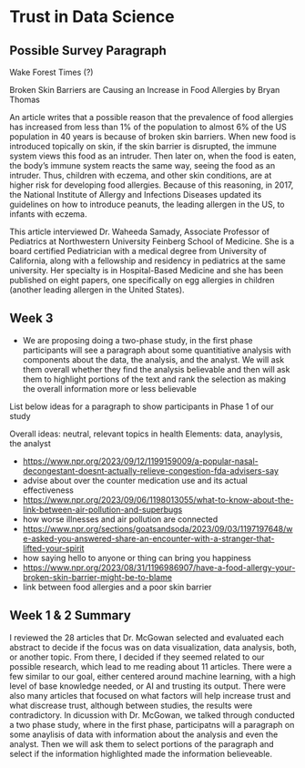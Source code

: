 # Trust in Data Science

## Possible Survey Paragraph
Wake Forest Times (?)

Broken Skin Barriers are Causing an Increase in Food Allergies 
by Bryan Thomas


An article writes that a possible reason that the prevalence of food allergies has increased from less than 1% of the population to almost 6% of the US population in 40 years is because of broken skin barriers. When new food is introduced topically on skin, if the skin barrier is disrupted, the immune system views this food as an intruder. Then later on, when the food is eaten, the body’s immune system reacts the same way, seeing the food as an intruder. Thus, children with eczema, and other skin conditions, are at higher risk for developing food allergies. Because of this reasoning, in 2017, the National Institute of Allergy and Infections Diseases updated its guidelines on how to introduce peanuts, the leading allergen in the US, to infants with eczema. 

This article interviewed Dr. Waheeda Samady, Associate Professor of Pediatrics at Northwestern University Feinberg School of Medicine. She is a board certified Pediatrician with a medical degree from University of California, along with a fellowship and residency in pediatrics at the same university. Her specialty is in Hospital-Based Medicine and she has been published on eight papers, one specifically on egg allergies in children (another leading allergen in the United States).

## Week 3 

* We are proposing doing a two-phase study, in the first phase participants will see a paragraph about some quantitiative analysis with components about the data, the analysis, and the analyst. We will ask them overall whether they find the analysis believable and then will ask them to highlight portions of the text and rank the selection as making the overall information more or less believable
  
List below ideas for a paragraph to show participants in Phase 1 of our study

Overall ideas: neutral, relevant topics in health 
Elements: data, anaylysis, the analyst

- https://www.npr.org/2023/09/12/1199159009/a-popular-nasal-decongestant-doesnt-actually-relieve-congestion-fda-advisers-say
- advise about over the counter medication use and its actual effectiveness
- https://www.npr.org/2023/09/06/1198013055/what-to-know-about-the-link-between-air-pollution-and-superbugs
- how worse illnesses and air pollution are connected
- https://www.npr.org/sections/goatsandsoda/2023/09/03/1197197648/we-asked-you-answered-share-an-encounter-with-a-stranger-that-lifted-your-spirit
- how saying hello to anyone or thing can bring you happiness
- https://www.npr.org/2023/08/31/1196986907/have-a-food-allergy-your-broken-skin-barrier-might-be-to-blame
- link between food allergies and a poor skin barrier


## Week 1 & 2 Summary

I reviewed the 28 articles that Dr. McGowan selected and evaluated each abstract to decide if the focus was on data visualization, data analysis, both, or another topic. From there, I decided if they seemed related to our possible research, which lead to me reading about 11 articles. There were a few similar to our goal, either centered around machine learning, with a high level of base knowledge needed, or AI and trusting its output. There were also many articles that focused on what factors will help increase trust and what discrease trust, although between studies, the results were contradictory. In dicussion with Dr. McGowan, we talked through conducted a two phase study, where in the first phase, participatns will a paragraph on some anaylisis of data with information about the analysis and even the analyst. Then we will ask them to select portions of the paragraph and select if the information highlighted made the information believeable.

